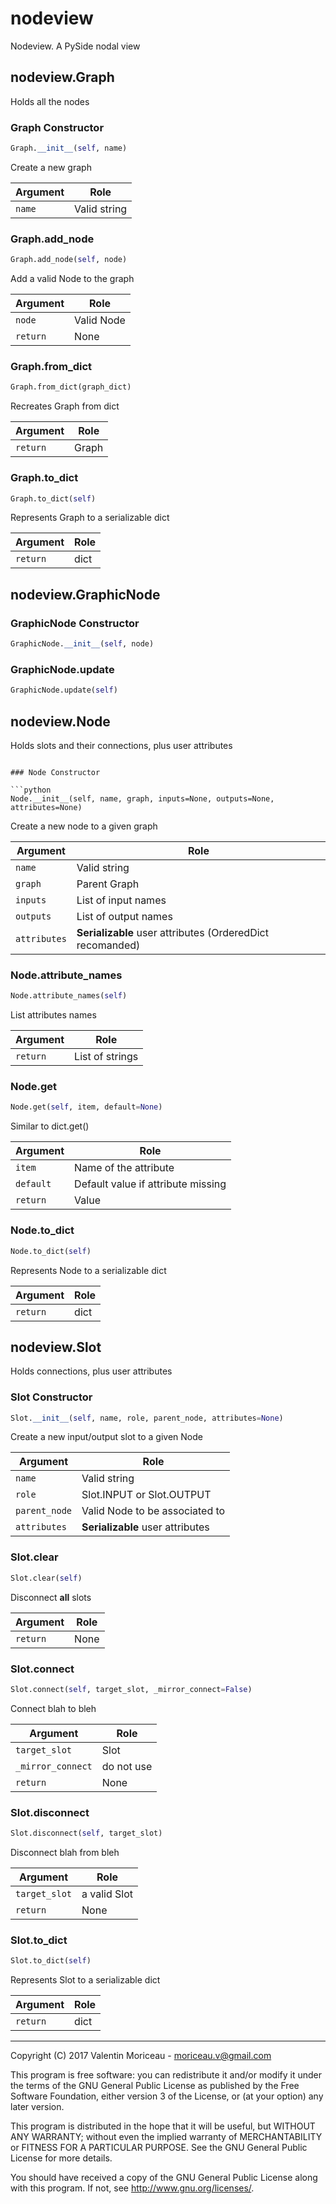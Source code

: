 # nodeview

Nodeview. A PySide nodal view

## nodeview.Graph

Holds all the nodes 

### Graph Constructor

```python
Graph.__init__(self, name)
```

Create a new graph

| Argument | Role |
| --- | --- |
| `name` |  Valid string  |

### Graph.add_node

```python
Graph.add_node(self, node)
```

Add a valid Node to the graph

| Argument | Role |
| --- | --- |
| `node` |  Valid Node |
| `return` |  None |

### Graph.from_dict

```python
Graph.from_dict(graph_dict)
```

Recreates Graph from dict 

| Argument | Role |
| --- | --- |
| `return` |  Graph |

### Graph.to_dict

```python
Graph.to_dict(self)
```

Represents Graph to a serializable dict

| Argument | Role |
| --- | --- |
| `return` |  dict |

## nodeview.GraphicNode


### GraphicNode Constructor

```python
GraphicNode.__init__(self, node)
```


### GraphicNode.update

```python
GraphicNode.update(self)
```


## nodeview.Node

Holds slots and their connections, plus user attributes
```

### Node Constructor

```python
Node.__init__(self, name, graph, inputs=None, outputs=None, attributes=None)
```

Create a new node to a given graph

| Argument | Role |
| --- | --- |
| `name` |  Valid string  |
| `graph` |  Parent Graph |
| `inputs` |  List of input names |
| `outputs` |  List of output names |
| `attributes` |  **Serializable** user attributes (OrderedDict recomanded) |

### Node.attribute_names

```python
Node.attribute_names(self)
```

List attributes names

| Argument | Role |
| --- | --- |
| `return` |  List of strings |

### Node.get

```python
Node.get(self, item, default=None)
```

Similar to dict.get()

| Argument | Role |
| --- | --- |
| `item` |  Name of the attribute  |
| `default` |  Default value if attribute missing |
| `return` |  Value |

### Node.to_dict

```python
Node.to_dict(self)
```

Represents Node to a serializable dict

| Argument | Role |
| --- | --- |
| `return` |  dict |

## nodeview.Slot

Holds connections, plus user attributes 

### Slot Constructor

```python
Slot.__init__(self, name, role, parent_node, attributes=None)
```

Create a new input/output slot to a given Node

| Argument | Role |
| --- | --- |
| `name` |  Valid string  |
| `role` |  Slot.INPUT or Slot.OUTPUT |
| `parent_node` |  Valid Node to be associated to |
| `attributes` |  **Serializable** user attributes |

### Slot.clear

```python
Slot.clear(self)
```

Disconnect **all** slots

| Argument | Role |
| --- | --- |
| `return` |  None |

### Slot.connect

```python
Slot.connect(self, target_slot, _mirror_connect=False)
```

Connect blah to bleh

| Argument | Role |
| --- | --- |
| `target_slot` |  Slot |
| `_mirror_connect` |  do not use |
| `return` |  None |

### Slot.disconnect

```python
Slot.disconnect(self, target_slot)
```

Disconnect blah from bleh

| Argument | Role |
| --- | --- |
| `target_slot` |  a valid Slot |
| `return` |  None |

### Slot.to_dict

```python
Slot.to_dict(self)
```

Represents Slot to a serializable dict

| Argument | Role |
| --- | --- |
| `return` |  dict |
---
Copyright (C) 2017  Valentin Moriceau - moriceau.v@gmail.com
    
This program is free software: you can redistribute it and/or modify
it under the terms of the GNU General Public License as published by
the Free Software Foundation, either version 3 of the License, or
(at your option) any later version.

This program is distributed in the hope that it will be useful,
but WITHOUT ANY WARRANTY; without even the implied warranty of
MERCHANTABILITY or FITNESS FOR A PARTICULAR PURPOSE.  See the
GNU General Public License for more details.

You should have received a copy of the GNU General Public License
along with this program.  If not, see <http://www.gnu.org/licenses/>.
